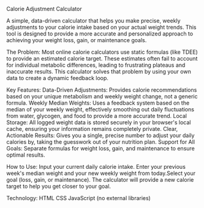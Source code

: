 Calorie Adjustment Calculator

​A simple, data-driven calculator that helps you make precise, weekly adjustments to your calorie intake based on your actual weight trends. This tool is designed to provide a more accurate and personalized approach to achieving your weight loss, gain, or maintenance goals.

​The Problem:
​Most online calorie calculators use static formulas (like TDEE) to provide an estimated calorie target. These estimates often fail to account for individual metabolic differences, leading to frustrating plateaus and inaccurate results.
​This calculator solves that problem by using your own data to create a dynamic feedback loop.

​Key Features:
​Data-Driven Adjustments: Provides calorie recommendations based on your unique metabolism and weekly weight change, not a generic formula.
​Weekly Median Weights: Uses a feedback system based on the median of your weekly weight, effectively smoothing out daily fluctuations from water, glycogen, and food to provide a more accurate trend.
​Local Storage: All logged weight data is stored securely in your browser's local cache, ensuring your information remains completely private.
​Clear, Actionable Results: Gives you a single, precise number to adjust your daily calories by, taking the guesswork out of your nutrition plan.
​Support for All Goals: Separate formulas for weight loss, gain, and maintenance to ensure optimal results.

​How to Use:
​Input your current daily calorie intake.
​Enter your previous week's median weight and your new weekly weight from today.
​Select your goal (loss, gain, or maintenance).
​The calculator will provide a new calorie target to help you get closer to your goal.

​Technology:
​HTML
​CSS
​JavaScript (no external libraries)
